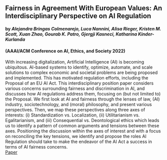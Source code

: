 ## Fairness in Agreement With European Values: An Interdisciplinary Perspective on AI Regulation
#### by _Alejandra Bringas Colmenarejo, Luca Nannini, Alisa Rieger, Kristen M. Scott, Xuan Zhao, Gourab K. Patro, Gjergji Kasneci, Katharina Kinder-Kurlanda_ 
#### (AAAI/ACM Conference on AI, Ethics, and Society 2022)
With increasing digitalization, Artificial Intelligence (AI) is becoming ubiquitous. AI-based systems to identify, optimize, automate, and scale solutions to complex economic and societal problems are being proposed and implemented. This has motivated regulation efforts, including the Proposal of an EU AI Act. This interdisciplinary position paper considers various concerns surrounding fairness and discrimination in AI, and discusses how AI regulations address them, focusing on (but not limited to) the Proposal. We first look at AI and fairness through the lenses of law, (AI) industry, sociotechnology, and (moral) philosophy, and present various perspectives. Then, we map these perspectives along three axes of interests: (i) Standardization vs. Localization, (ii) Utilitarianism vs. Egalitarianism, and (iii) Consequential vs. Deontological ethics which leads us to identify a pattern of common arguments and tensions between these axes. Positioning the discussion within the axes of interest and with a focus on reconciling the key tensions, we identify and propose the roles AI Regulation should take to make the endeavor of the AI Act a success in terms of AI fairness concerns.
\
[Paper](https://github.com/nobias-project/Publications/blob/main/colmenarejo2022fairness.pdf)
